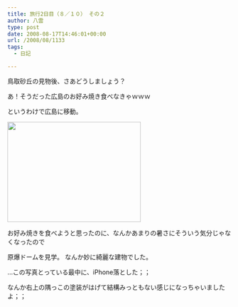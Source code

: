 ```yaml
---
title: 旅行2日目（８／１０） その２
author: 八雲
type: post
date: 2008-08-17T14:46:01+00:00
url: /2008/08/1133
tags:
  - 日記

---
```

鳥取砂丘の見物後、さあどうしましょう？
  
あ！そうだった広島のお好み焼き食べなきゃｗｗｗ

というわけで広島に移動。
  
[<img src="https://obs.maoh.company/yakumoblog/2018/07/img_00621-300x225.jpg" alt="" title="原爆ドーム" width="300" height="225" class="alignnone size-medium wp-image-1134" />][1]
  
お好み焼きを食べようと思ったのに、なんかあまりの暑さにそういう気分じゃなくなったので
  
原爆ドームを見学。 なんか妙に綺麗な建物でした。

…この写真とっている最中に、iPhone落とした；；
  
なんか右上の隅っこの塗装がはげて結構みっともない感じになっちゃいましたよ；；

 [1]: http://201002169486.tmp.que.ne.jp/wp-content/uploads/2008/08/img_00621.jpg
